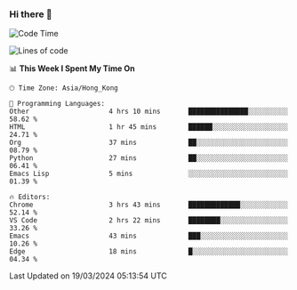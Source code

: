 ### Hi there 👋

<!--
**nicehiro/nicehiro** is a ✨ _special_ ✨ repository because its `README.md` (this file) appears on your GitHub profile.

Here are some ideas to get you started:

- 🔭 I’m currently working on ...
- 🌱 I’m currently learning ...
- 👯 I’m looking to collaborate on ...
- 🤔 I’m looking for help with ...
- 💬 Ask me about ...
- 📫 How to reach me: ...
- 😄 Pronouns: ...
- ⚡ Fun fact: ...
-->

<!--START_SECTION:waka-->
![Code Time](http://img.shields.io/badge/Code%20Time-289%20hrs-blue)

![Lines of code](https://img.shields.io/badge/From%20Hello%20World%20I%27ve%20Written-2.6%20million%20lines%20of%20code-blue)

📊 **This Week I Spent My Time On** 

```text
🕑︎ Time Zone: Asia/Hong_Kong

💬 Programming Languages: 
Other                    4 hrs 10 mins       ███████████████░░░░░░░░░░   58.62 % 
HTML                     1 hr 45 mins        ██████░░░░░░░░░░░░░░░░░░░   24.71 % 
Org                      37 mins             ██░░░░░░░░░░░░░░░░░░░░░░░   08.79 % 
Python                   27 mins             ██░░░░░░░░░░░░░░░░░░░░░░░   06.41 % 
Emacs Lisp               5 mins              ░░░░░░░░░░░░░░░░░░░░░░░░░   01.39 % 

🔥 Editors: 
Chrome                   3 hrs 43 mins       █████████████░░░░░░░░░░░░   52.14 % 
VS Code                  2 hrs 22 mins       ████████░░░░░░░░░░░░░░░░░   33.26 % 
Emacs                    43 mins             ███░░░░░░░░░░░░░░░░░░░░░░   10.26 % 
Edge                     18 mins             █░░░░░░░░░░░░░░░░░░░░░░░░   04.34 % 
```


 Last Updated on 19/03/2024 05:13:54 UTC
<!--END_SECTION:waka-->
